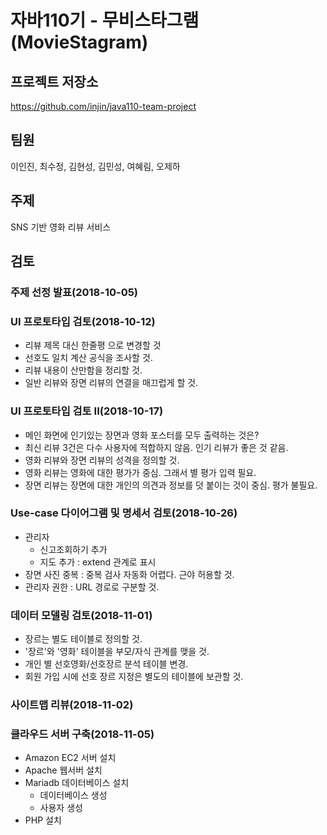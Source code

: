 # 자바110기 - 무비스타그램(MovieStagram)

## 프로젝트 저장소

https://github.com/injin/java110-team-project

## 팀원
이인진, 최수정, 김현성, 김민성, 여혜림, 오제하

## 주제
SNS 기반 영화 리뷰 서비스

## 검토

### 주제 선정 발표(2018-10-05)

### UI 프로토타입 검토(2018-10-12)

- 리뷰 제목 대신 한줄평 으로 변경할 것
- 선호도 일치 계산 공식을 조사할 것.
- 리뷰 내용이 산만함을 정리할 것.
- 일반 리뷰와 장면 리뷰의 연결을 매끄럽게 할 것.

### UI 프로토타입 검토 II(2018-10-17)

- 메인 화면에 인기있는 장면과 영화 포스터를 모두 출력하는 것은?
- 최신 리뷰 3건은 다수 사용자에 적합하지 않음. 인기 리뷰가 좋은 것 같음.
- 영화 리뷰와 장면 리뷰의 성격을 정의할 것.
- 영화 리뷰는 영화에 대한 평가가 중심. 그래서 별 평가 입력 필요.
- 장면 리뷰는 장면에 대한 개인의 의견과 정보를 덧 붙이는 것이 중심. 평가 불필요.

### Use-case 다이어그램 및 명세서 검토(2018-10-26)

- 관리자
    - 신고조회하기 추가
    - 지도 추가 : extend 관계로 표시
- 장면 사진 중복 : 중복 검사 자동화 어렵다. 근야 허용할 것.
- 관리자 권한 : URL 경로로 구분할 것.

### 데이터 모델링 검토(2018-11-01)

- 장르는 별도 테이블로 정의할 것.
- '장르'와 '영화' 테이블을 부모/자식 관계를 맺을 것.
- 개인 별 선호영화/선호장르 분석 테이블 변경.
- 회원 가입 시에 선호 장르 지정은 별도의 테이블에 보관할 것.

### 사이트맵 리뷰(2018-11-02)

### 클라우드 서버 구축(2018-11-05)

- Amazon EC2 서버 설치
- Apache 웹서버 설치
- Mariadb 데이터베이스 설치
  - 데이터베이스 생성
  - 사용자 생성
- PHP 설치
